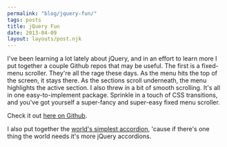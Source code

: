 ```yaml
---
permalink: "blog/jquery-fun/"
tags: posts
title: jQuery Fun
date: 2013-04-09
layout: layouts/post.njk
---
```


I've been learning a lot lately about jQuery, and in an effort to learn more I put together a couple Github repos that may be useful. The first is a fixed-menu scroller. They're all the rage these days. As the menu hits the top of the screen, it stays there. As the sections scroll underneath, the menu highlights the active section. I also threw in a bit of smooth scrolling. It's all in one easy-to-implement package. Sprinkle in a touch of CSS transitions, and you've got yourself a super-fancy and super-easy fixed menu scroller.

Check it out [here on Github][1].&nbsp;

I also put together the [world's simplest accordion][2], 'cause if there's one thing the world needs it's more jQuery accordions.&nbsp;

 [1]: http://timwasson.github.io/Simple-Fixed-Menu/
 [2]: https://github.com/timwasson/Simple-Accordion